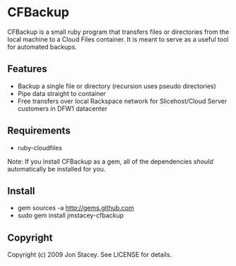 CFBackup
=========

CFBackup is a small ruby program that transfers files or directories from the local machine to a Cloud Files container. It is meant to serve as a useful tool for automated backups.

Features
-----------

* Backup a single file or directory (recursion uses pseudo directories)
* Pipe data straight to container
* Free transfers over local Rackspace network for Slicehost/Cloud Server 
  customers in DFW1 datacenter
	
Requirements
--------------

* ruby-cloudfiles

Note: If you install CFBackup as a gem, all of the dependencies _should_ automatically be installed for you.

Install
-----------

* gem sources -a http://gems.github.com
* sudo gem install jmstacey-cfbackup

Copyright
------------

Copyright (c) 2009 Jon Stacey. See LICENSE for details.
